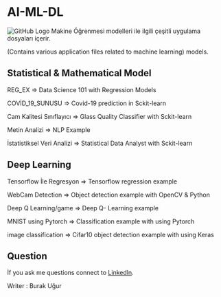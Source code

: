 # AI-ML-DL
![GitHub Logo](https://www.surveycto.com/wp-content/uploads/2018/04/ai-and-dev.jpg)
Makine Öğrenmesi modelleri ile ilgili çeşitli uygulama dosyaları içerir.

(Contains various application files related to machine learning) models.
## Statistical & Mathematical Model

REG_EX => Data Science 101 with Regression Models

COVİD_19_SUNUSU => Covid-19 prediction in Sckit-learn 

Cam Kalitesi Sınıflayıcı => Glass Quality Classifier with Sckit-learn 

Metin Analizi => NLP Example

İstatistiksel Veri Analizi => Statistical Data Analyst with Sckit-learn
## Deep Learning

Tensorflow İle Regresyon => Tensorflow regression example

WebCam Detection => Object detection example with OpenCV & Python

Deep Q Learning/game => Deep Q- Learning example 

MNIST using Pytorch => Classification example with using  Pytorch

image classification => Cifar10 object detection example with using Keras

## Question

 İf you ask me questions connect to [Linkedln](linkedin.com/in/burak-uğur).
 
 Writer : Burak Uğur

